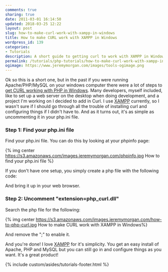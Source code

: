 ```yaml
---
comments: true
sharing: true
date: 2011-03-01 16:14:50
updated: 2018-03-25 12:22
layout: post
slug: how-to-make-curl-work-with-xampp-in-windows
title: How to make CURL work with XAMPP in Windows
wordpress_id: 139
categories:
- Tutorials
description: A short guide to getting curl to work with XAMPP in Windows. 
permalink: /tutorials/php-tutorials/how-to-make-curl-work-with-xampp-in-windows/
ogimage: https://www.jeremymorgan.com/images/tools-ogimage.png
---
```


Ok so this is a short one, but in the past if you were running Apache/PHP/MySQL on your windows computer there were a lot of steps to [get CURL working with PHP in Windows](http://www.tonyspencer.com/2003/10/22/curl-with-php-and-apache-on-windows/). Many developers, myself included, like to set up a web server on the desktop when doing development, and a project I'm working on I decided to add in Curl. I use [XAMPP](http://www.apachefriends.org/en/xampp.html) currently, so I wasn't sure if I should go through all the trouble of installing curl and configuring things if I didn't have to. And as it turns out, it's as simple as uncommenting it in your php.ini file.

### Step 1: Find your php.ini file

Find your php.ini file. You can do this by looking at your phpinfo page:

{% img center https://s3.amazonaws.com/images.jeremymorgan.com/phpinfo.jpg How to find your php.ini file %}

If you don't have one setup, you simply create a php file with the following code:

And bring it up in your web browser.

### Step 2: Uncomment "extension=php_curl.dll"

Search the php file for the following:

{% img center https://s3.amazonaws.com/images.jeremymorgan.com/how-to-php-curl.jpg How to make CURL work with XAMPP in Windows%}

And remove the ";" to enable it.

And you're done! I love [XAMPP](http://www.apachefriends.org/en/xampp.html) for it's simplicity. You get an easy install of Apache, PHP and MySQL but you can still go in and configure things as you want. It's a great product!

{% include custom/asides/tutorials-footer.html %}